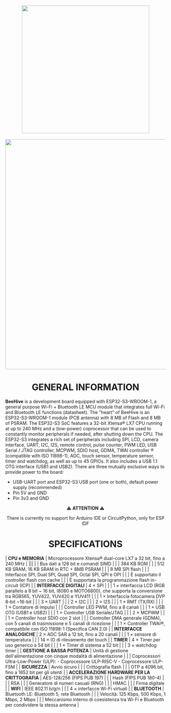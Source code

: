 <h1 align="center">
<img src="https://user-images.githubusercontent.com/83240004/152610107-5a7dc7a1-5672-450c-8c03-67d5b249ba0e.png" width="400" height="auto"/>
</h1>

<p align="center">
<img src="https://user-images.githubusercontent.com/83240004/152610874-a6f50491-0fa8-49ae-8bb3-06131d5f68c3.png" width="720" height="auto"/>
</p>

<h1 align="center">GENERAL INFORMATION</h1>

**BeeHive** is a development board equipped with ESP32-S3-WROOM-1, a general purpose Wi-Fi + Bluetooth LE MCU module that integrates full Wi-Fi and Bluetooth LE functions (datasheet). The "heart" of BeeHive is an ESP32-S3-WROOM-1 module (PCB antenna) with 8 MB of Flash and 8 MB of PSRAM. The ESP32-S3 SoC features a 32-bit Xtensa® LX7 CPU running at up to 240 MHz and a (low-power) coprocessor that can be used to constantly monitor peripherals if needed, after shutting down the CPU. The ESP32-S3 integrates a rich set of peripherals including SPI, LCD, camera interface, UART, I2C, I2S, remote control, pulse counter, PWM LED, USB Serial / JTAG controller, MCPWM, SDIO host, GDMA, TWAI controller ® (compatible with ISO 11898-1), ADC, touch sensor, temperature sensor, timer and watchdog, as well as up to 45 GPIOs. It also includes a USB 1.1 OTG interface (USB1 and USB2).
There are three mutually exclusive ways to provide power to the board:
- USB-UART port and ESP32-S3 USB port (one or both), default power supply (recommended)
- Pin 5V and GND
- Pin 3v3 and GND

<p align="center">
  ⚠️ <b>ATTENTION</b> ⚠️
</p>
<p align="center">
There is currently no support for Arduino IDE or CircuitPython, only for ESP IDF
 </p>
 
<h1 align="center"> SPECIFICATIONS </h1>
 
 |                **CPU e MEMORIA**               | Microprocessore Xtensa® dual-core LX7 a 32 bit, fino a 240 MHz                                                                          |
|||
|                                                | Bus dati a 128 bit e comandi SIMD                                                                                                       |
|                                                | 384 KB ROM                                                                                                                              |
|                                                | 512 KB SRAM, 16 KB SRAM in RTC + 8MB PSRAM                                                                                              |
|                                                | 8 MB SPI flash                                                                                                                          |
|                                                | Interfacce SPI, Dual SPI, Quad SPI, Octal SPI, QPI e OPI                                                                                |
|                                                | È supportato il controller flash con cache                                                                                              |
|                                                | È supportata la programmazione flash in-circuit (ICP)                                                                                   |
|             **INTERFACCE DIGITALI**            | 4 × SPI                                                                                                                                 |
|                                                | 1 × interfaccia LCD (RGB parallelo a 8 bit ~ 16 bit, I8080 e MOTO6800), che supporta la conversione tra RGB565, YUV422, YUV420 e YUV411 |
|                                                | 1 × Interfaccia fotocamera DVP 8-bit ~16-bit                                                                                            |
|                                                | 3 × UART                                                                                                                                |
|                                                | 2 × I2C                                                                                                                                 |
|                                                | 2 × I2S                                                                                                                                 |
|                                                | 1 × RMT (TX/RX)                                                                                                                         |
|                                                | 1 × Contatore di impulsi                                                                                                                |
|                                                | Controller LED PWM, fino a 8 canali                                                                                                     |
|                                                | 1 × USB OTG (USB1 e USB2)                                                                                                               |
|                                                | 1 × Controller USB Seriale/JTAG                                                                                                         |
|                                                | 2 × MCPWM                                                                                                                               |
|                                                | 1 × Controller host SDIO con 2 slot                                                                                                     |
|                                                | Controller DMA generale (GDMA), con 5 canali di trasmissione e 5 canali di ricezione                                                    |
|                                                | 1 × Controller TWAI®, compatibile con ISO 11898-1 (Specifica CAN 2.0)                                                                   |
|            **INTERFACCE ANALOGICHE**           | 2 × ADC SAR a 12 bit, fino a 20 canali                                                                                                  |
|                                                | 1 × sensore di temperatura                                                                                                              |
|                                                | 14 × IO di rilevamento del touch                                                                                                        |
|                    **TIMER**                   | 4 × Timer per uso generico a 54 bit                                                                                                     |
|                                                | 1 × Timer di sistema a 52 bit                                                                                                           |
|                                                | 3 × watchdog timer                                                                                                                      |
|          **GESTIONE A BASSA POTENZA**          | Unità di gestione dell'alimentazione con cinque modalità di alimentazione                                                               |
|                                                | Coprocessori Ultra-Low-Power (ULP): - Coprocessore ULP-RISC-V - Coprocessore ULP-FSM                                                    |
|                  **SICUREZZA**                 | Avvio sicuro                                                                                                                            |
|                                                | Crittografia flash                                                                                                                      |
|                                                | OTP a 4096 bit, fino a 1652 bit per gli utenti                                                                                          |
| **ACCELERAZIONE HARDWARE PER LA CRITTOGRAFIA** | AES-128/256 (FIPS PUB 197)                                                                                                              |
|                                                | Hash (FIPS PUB 180-4)                                                                                                                   |
|                                                | RSA                                                                                                                                     |
|                                                | Generatore di numeri casuali (RNG)                                                                                                      |
|                                                | HMAC                                                                                                                                    |
|                                                | Firma digitale                                                                                                                          |
|                    **WIFI**                    | IEEE 802.11 b/g/n                                                                                                                       |
|                                                | 4 × interfacce Wi-Fi virtuali                                                                                                           |
|                  **BLUETOOTH**                 | Bluetooth LE: Bluetooth 5, rete Bluetooth                                                                                               |
|                                                | Velocità: 125 Kbps, 500 Kbps, 1 Mbps, 2 Mbps                                                                                            |
|                                                | Meccanismo interno di coesistenza tra Wi-Fi e Bluetooth per condividere la stessa antenna                                               |
